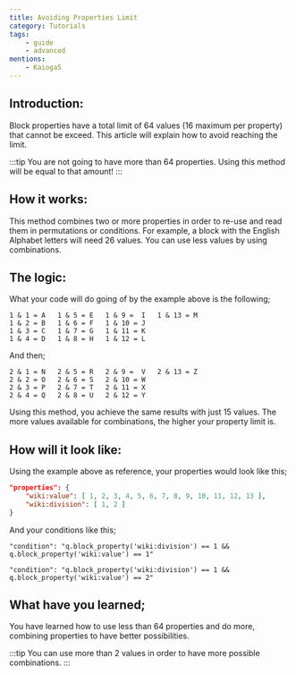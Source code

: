 ```yaml
---
title: Avoiding Properties Limit
category: Tutorials
tags:
    - guide
    - advanced
mentions:
    - Kaioga5
---
```


## Introduction:
Block properties have a total limit of 64 values (16 maximum per property) that cannot be exceed. This article will explain how to avoid reaching the limit.

:::tip
You are not going to have more than 64 properties. Using this method will be equal to that amount!
:::

## How it works:
This method combines two or more properties in order to re-use and read them in permutations or conditions. For example, a block with the English Alphabet letters will need 26 values. You can use less values by using combinations.

## The logic:
What your code will do going of by the example above is the following;
```
1 & 1 = A   1 & 5 = E   1 & 9 =  I   1 & 13 = M
1 & 2 = B   1 & 6 = F   1 & 10 = J
1 & 3 = C   1 & 7 = G   1 & 11 = K
1 & 4 = D   1 & 8 = H   1 & 12 = L
```
And then;
```
2 & 1 = N   2 & 5 = R   2 & 9 =  V   2 & 13 = Z
2 & 2 = O   2 & 6 = S   2 & 10 = W
2 & 3 = P   2 & 7 = T   2 & 11 = X
2 & 4 = Q   2 & 8 = U   2 & 12 = Y
```

Using this method, you achieve the same results with just 15 values. The more values available for combinations, the higher your property limit is.

## How will it look like:
Using the example above as reference, your properties would look like this;
```json
"properties": {
    "wiki:value": [ 1, 2, 3, 4, 5, 6, 7, 8, 9, 10, 11, 12, 13 ],
    "wiki:division": [ 1, 2 ]
}
```
And your conditions like this;
```
"condition": "q.block_property('wiki:division') == 1 && q.block_property('wiki:value') == 1"

"condition": "q.block_property('wiki:division') == 1 && q.block_property('wiki:value') == 2"
```
## What have you learned;
You have learned how to use less than 64 properties and do more, combining properties to have better possibilities.

:::tip
You can use more than 2 values in order to have more possible combinations.
:::
